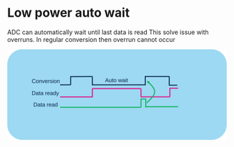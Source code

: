 # Low power auto wait

ADC can automatically wait until last data is read
This solve issue with overruns. In regular conversion then overrun cannot occur

![low power auto wait](./img/auto_wait.svg)
